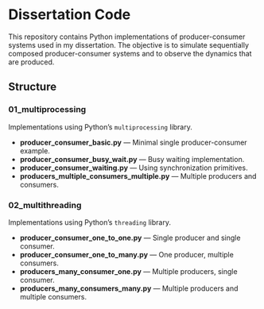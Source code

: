 # Dissertation Code

This repository contains Python implementations of producer-consumer systems used in my dissertation. The objective is to simulate sequentially composed producer-consumer systems and to observe the dynamics that are produced.

## Structure

### 01_multiprocessing
Implementations using Python’s `multiprocessing` library.
- **producer_consumer_basic.py** — Minimal single producer-consumer example.
- **producer_consumer_busy_wait.py** — Busy waiting implementation.
- **producer_consumer_waiting.py** — Using synchronization primitives.
- **producers_multiple_consumers_multiple.py** — Multiple producers and consumers.

### 02_multithreading
Implementations using Python’s `threading` library.
- **producer_consumer_one_to_one.py** — Single producer and single consumer.
- **producer_consumer_one_to_many.py** — One producer, multiple consumers.
- **producers_many_consumer_one.py** — Multiple producers, single consumer.
- **producers_many_consumers_many.py** — Multiple producers and multiple consumers.